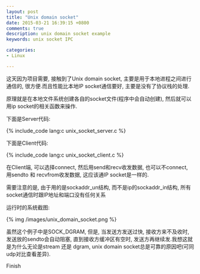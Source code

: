 ```yaml
---
layout: post
title: "Unix domain socket"
date: 2015-03-21 16:39:15 +0800
comments: true
description: unix domain socket example
keywords: unix socket IPC

categories: 
- Linux

---
```


这天因为项目需要, 接触到了Unix domain socket, 主要是用于本地进程之间进行通信的, 很方便.而且性能比本地IP socket通信要好, 主要是没有了协议栈的处理.

原理就是在本地文件系统创建各自的socket文件(程序中会自动创建), 然后就可以用ip socket的相关函数来操作.

下面是Server代码:
<!--more-->

{% include_code lang:c unix_socket_server.c %}

下面是Client代码:

{% include_code lang:c unix_socket_client.c %}

在Client端, 可以选择connect, 然后用send和recv收发数据, 也可以不connect, 用sendto 和 recvfrom收发数据, 这应该通IP socket是一样的.

需要注意的是, 由于用的是sockaddr_un结构, 而不是ip的sockaddr_in结构, 所有socket通信时跟IP地址和端口没有任何关系

运行时的系统截图:

{% img /images/unix_domain_socket.png %}

虽然这个例子中是SOCK_DGRAM, 但是, 当发送方发送过快, 接收方来不及收时, 发送放的sendto会自动阻塞, 直到接收方缓冲区有空时, 发送方再继续发.我想这就是为什么无论是stream 还是 dgram, unix domain socket总是可靠的原因吧(可同udp对比查看差异).

Finish
